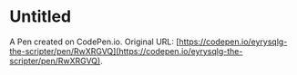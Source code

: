 # Untitled

A Pen created on CodePen.io. Original URL: [https://codepen.io/eyrysqlg-the-scripter/pen/RwXRGVQ](https://codepen.io/eyrysqlg-the-scripter/pen/RwXRGVQ).

